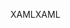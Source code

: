<span data-ttu-id="d6aa0-101">XAML</span><span class="sxs-lookup"><span data-stu-id="d6aa0-101">XAML</span></span>